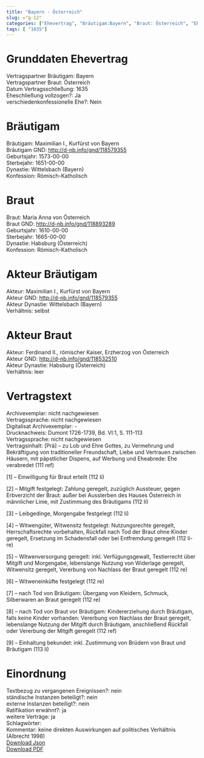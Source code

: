 ```yaml
---
title: "Bayern - Österreich"
slug: ="g-12"
categories: ["Ehevertrag", "Bräutigam:Bayern", "Braut: Österreich", "Eheschließung vollzogen?:Ja", "verschiedenkonfessionelle Ehe?:Nein", "Dynastie Bräutigam:Wittelsbach (Bayern)", "Akteur Bräutigam:Maximilian I., Kurfürst von Bayern", "Akteur Braut:Ferdinand II., römischer Kaiser, Erzherzog von Österreich", "Textbezug?:nein", "Ständisch?:nein", "Ratifikation?:ja", "Sonstiges?:ja", "Bräutigam:Bayern", "Braut: Österreich"]
tags: [ "1635"]
---
```

<!--more-->

# Grunddaten Ehevertrag

Vertragspartner Bräutigam: Bayern<br>
Vertragspartner Braut: Österreich<br>
Datum Vertragsschließung: 1635<br>
Eheschließung vollzogen?: Ja<br>
verschiedenkonfessionelle Ehe?: Nein<br>
# Bräutigam

Bräutigam: Maximilian I., Kurfürst von Bayern<br>
Bräutigam GND: http://d-nb.info/gnd/118579355<br>
Geburtsjahr: 1573-00-00<br>
Sterbejahr: 1651-00-00<br>
Dynastie: Wittelsbach (Bayern)<br>
Konfession: Römisch-Katholisch<br>
# Braut

Braut: Maria Anna von Österreich<br>
Braut GND: http://d-nb.info/gnd/118893289<br>
Geburtsjahr: 1610-00-00<br>
Sterbejahr: 1665-00-00<br>
Dynastie: Habsburg (Österreich)<br>
Konfession: Römisch-Katholisch<br>
# Akteur Bräutigam

Akteur: Maximilian I., Kurfürst von Bayern<br>
Akteur GND: http://d-nb.info/gnd/118579355<br>
Akteur Dynastie: Wittelsbach (Bayern)<br>
Verhältnis: selbst<br>
# Akteur Braut

Akteur: Ferdinand II., römischer Kaiser, Erzherzog von Österreich<br>
Akteur GND: http://d-nb.info/gnd/118532510<br>
Akteur Dynastie: Habsburg (Österreich)<br>
Verhältnis: leer<br>
# Vertragstext

Archivexemplar: nicht nachgewiesen<br>
Vertragssprache: nicht nachgewiesen<br>
Digitalisat Archivexemplar: -<br>
Drucknachweis: Dumont 1726-1739, Bd. VI:1, S. 111-113<br>
Vertragssprache: nicht nachgewiesen<br>
Vertragsinhalt: [Prä] – zu Lob und Ehre Gottes, zu Vermehrung und Bekräftigung von traditioneller Freundschaft, Liebe und Vertrauen zwischen Häusern, mit päpstlicher Dispens, auf Werbung und Eheabrede: Ehe verabredet (111 ref)

[1] – Einwilligung für Braut erteilt (112 li)

[2] – Mitgift festgelegt: Zahlung geregelt, zuzüglich Aussteuer, gegen Erbverzicht der Braut: außer bei Aussterben des Hauses Österreich in männlicher Linie, mit Zustimmung des Bräutigams (112 li)

[3] – Leibgedinge, Morgengabe festgelegt (112 li)

[4] – Witwengüter, Witwensitz festgelegt: Nutzungsrechte geregelt, Herrschaftsrechte vorbehalten, Rückfall nach Tod der Braut ohne Kinder geregelt, Ersetzung im Schadensfall oder bei Entfremdung geregelt (112 li-re)

[5] – Witwenversorgung geregelt: inkl. Verfügungsgewalt, Testierrecht über Mitgift und Morgengabe, lebenslange Nutzung von Widerlage geregelt, Witwensitz geregelt, Vererbung von Nachlass der Braut geregelt (112 re)

[6] – Witweneinküfte festgelegt (112 re)

[7] – nach Tod von Bräutigam: Übergang von Kleidern, Schmuck, Silberwaren an Braut geregelt (112 re)

[8] – nach Tod von Braut vor Bräutigam: Kindererziehung durch Bräutigam, falls keine Kinder vorhanden: Vererbung von Nachlass der Braut geregelt, lebenslange Nutzung der Mitgift durch Bräutigam, anschließend Rückfall oder Vererbung der Mitgift geregelt (112 ref)

[9] – Einhaltung bekundet: inkl. Zustimmung von Brüdern von Braut und Bräutigam (113 li)
<br>
# Einordnung

Textbezug zu vergangenen Ereignissen?: nein<br>
ständische Instanzen beteiligt?: nein<br>
externe Instanzen beteiligt?: nein<br>
Ratifikation erwähnt?: ja<br>
weitere Verträge: ja<br>
Schlagwörter: <br>
Kommentar: keine direkten Auswirkungen auf politisches Verhältnis (Albrecht 1998)<br>
[Download Json](/vertraege/vertrag-12.json)<br>
[Download PDF](/vertraege/v94.pdf)